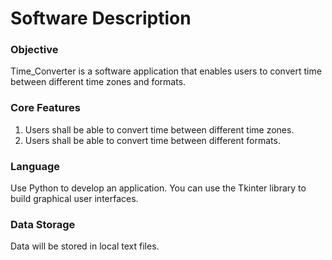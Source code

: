 # Software Description

### Objective

Time_Converter is a software application that enables users to convert time between different time zones and formats.

### Core Features

1. Users shall be able to convert time between different time zones.  
2. Users shall be able to convert time between different formats.  

### Language

Use Python to develop an application. You can use the Tkinter library to build graphical user interfaces.

### Data Storage

Data will be stored in local text files.